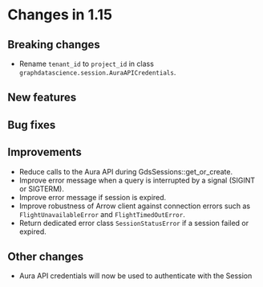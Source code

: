 # Changes in 1.15


## Breaking changes

* Rename `tenant_id` to `project_id` in class `graphdatascience.session.AuraAPICredentials`.


## New features


## Bug fixes


## Improvements

* Reduce calls to the Aura API during GdsSessions::get_or_create.
* Improve error message when a query is interrupted by a signal (SIGINT or SIGTERM).
* Improve error message if session is expired.
* Improve robustness of Arrow client against connection errors such as `FlightUnavailableError` and `FlightTimedOutError`.
* Return dedicated error class `SessionStatusError` if a session failed or expired.


## Other changes

* Aura API credentials will now be used to authenticate with the Session

